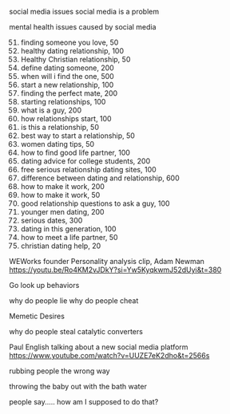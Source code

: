 social media issues
social media is a problem

mental health issues caused by social media

51. finding someone you love, 50
52. healthy dating relationship, 100
53. Healthy Christian relationship, 50
54. define dating someone, 200
55. when will i find the one, 500
56. start a new relationship, 100
57. finding the perfect mate, 200
58. starting relationships, 100
59. what is a guy, 200
60. how relationships start, 100
61. is this a relationship, 50
62. best way to start a relationship, 50
63. women dating tips, 50
64. how to find good life partner, 100
65. dating advice for college students, 200
66. free serious relationship dating sites, 100
67. difference between dating and relationship, 600
68. how to make it work, 200
69. how to make it work, 50
70. good relationship questions to ask a guy, 100
71. younger men dating, 200
72. serious dates, 300
73. dating in this generation, 100
74. how to meet a life partner, 50
75. christian dating help, 20

WEWorks founder Personality analysis clip, Adam Newman
<https://youtu.be/Ro4KM2vJDkY?si=Yw5KyqkwmJ52dUyi&t=380>

Go look up behaviors

why do people lie
why do people cheat

Memetic Desires

why do people steal catalytic converters

Paul English talking about a new social media platform
<https://www.youtube.com/watch?v=UUZE7eK2dho&t=2566s>

rubbing people the wrong way

throwing the baby out with the bath water

people say..... how am I supposed to do that?
